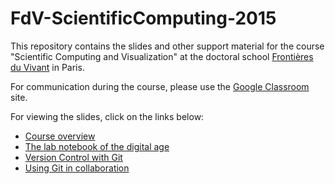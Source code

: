 FdV-ScientificComputing-2015
============================

This repository contains the slides and other support material for the
course "Scientific Computing and Visualization" at the doctoral school
[Frontières du Vivant](http://cri-paris.org/doctoral-school-fdv/)
in Paris.

For communication during the course, please use the
[Google Classroom](https://classroom.google.com) site.

For viewing the slides, click on the links below:
 - [Course overview](http://rawgithub.com/khinsen/FdV-ScientificComputing-2015/master/overview.html)
 - [The lab notebook of the digital age](http://rawgithub.com/khinsen/FdV-ScientificComputing-2015/master/the_lab_notebook_of_the_digital_age.html)
 - [Version Control with Git](http://rawgithub.com/khinsen/FdV-ScientificComputing-2015/master/git_introduction.html)
 - [Using Git in collaboration](http://rawgithub.com/khinsen/FdV-ScientificComputing-2015/master/git_for_collaborating.html)
